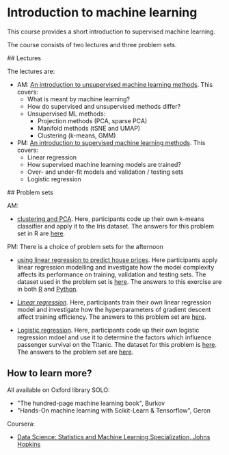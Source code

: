 # Introduction to machine learning
This course provides a short introduction to supervised machine learning.

The course consists of two lectures and three problem sets.

## Lectures

The lectures are:

* AM: [An introduction to unsupervised machine learning methods](https://htmlpreview.github.io/?https://github.com/ben18785/introduction_to_supervised_and_unsupervised_ml/blob/main/presentations/intro_to_ml_unsupervised.html). This covers:
  * What is meant by machine learning?
  * How do supervised and unsupervised methods differ?
  * Unsupervised ML methods:
    * Projection methods (PCA, sparse PCA)
    * Manifold methods (tSNE and UMAP)
    * Clustering (k-means, GMM)
* PM: [An introduction to supervised machine learning methods](https://htmlpreview.github.io/?https://github.com/ben18785/introduction_to_supervised_and_unsupervised_ml/blob/main/presentations/intro_to_supervised_ml.html). This covers:
  * Linear regression
  * How supervised machine learning models are trained?
  * Over- and under-fit models and validation / testing sets
  * Logistic regression

## Problem sets

AM:

* [clustering and PCA](https://htmlpreview.github.io/?https://github.com/ben18785/introduction_to_supervised_and_unsupervised_ml/blob/main/problem_sets/s_unsupervised_problems.nb.html). Here, participants code up their own k-means classifier and apply it to the Iris dataset. The answers for this problem set in R are [here](https://htmlpreview.github.io/?https://github.com/ben18785/introduction_to_supervised_and_unsupervised_ml/blob/main/problem_sets/answers/s_unsupervised_problems_answers.nb.html).

PM: There is a choice of problem sets for the afternoon

- [using linear regression to predict house prices](https://htmlpreview.github.io/?https://github.com/ben18785/introduction_to_supervised_and_unsupervised_ml/blob/main/problem_sets/s_linear_regression_problems.html). Here participants apply linear regression modelling and investigate how the model complexity affects its performance on training, validation and testing sets. The dataset used in the problem set is [here](./problem_sets/data/housing_short.csv). The answers to this exercise are in both [R](https://htmlpreview.github.io/?https://github.com/ben18785/introduction_to_supervised_and_unsupervised_ml/blob/main/problem_sets/answers/s_applied_regression_answers.nb.html) and [Python](https://github.com/ben18785/introduction_to_supervised_and_unsupervised_ml/blob/main/problem_sets/answers/s_applied_regression.ipynb).

- [*Linear regression*](https://htmlpreview.github.io/?https://github.com/ben18785/introduction_to_supervised_and_unsupervised_ml/blob/main/problem_sets/s_linear_regression_problems.html). Here, participants train their own linear regression model and investigate how the hyperparameters of gradient descent affect training efficiency. The answers to this problem set are [here](https://htmlpreview.github.io/?https://github.com/ben18785/introduction_to_supervised_and_unsupervised_ml/blob/main/problem_sets/answers/s_linear_regression_problems_answers.nb.html).
- [Logistic regression](https://htmlpreview.github.io/?https://github.com/ben18785/introduction_to_supervised_and_unsupervised_ml/blob/main/problem_sets/s_creating_logistic_regression.nb.html). Here, participants code up their own logistic regression mdoel and use it to determine the factors which influence passenger survival on the Titanic. The dataset for this problem is [here](./problem_sets/data/titanic.csv). The answers to the problem set are [here](https://github.com/ben18785/introduction_to_supervised_ml/blob/main/problem_sets/answers/s_creating_logistic_regression_answers.nb.html).


## How to learn more?

All available on Oxford library SOLO:

- "The hundred-page machine learning book", Burkov
- "Hands-On machine learning with Scikit-Learn & Tensorflow", Geron

Coursera:

- [Data Science: Statistics and Machine Learning Specialization, Johns Hopkins](https://www.coursera.org/specializations/data-science-statistics-machine-learning)
